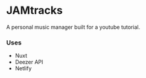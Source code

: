 # JAMtracks

A personal music manager built for a youtube tutorial.

### Uses

- Nuxt
- Deezer API
- Netlify
